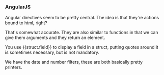 ### AngularJS

Angular directives seem to be pretty central. The idea is that they're
actions bound to html, right?

That's somewhat accurate. They are also similar to functions in that
we can give them arguments and they return an element.

You use {{struct.field}} to display a field in a struct, putting quotes
around it is sometimes necessary, but is not mandatory.

We have the date and number filters, these are both basically pretty
printers. 
